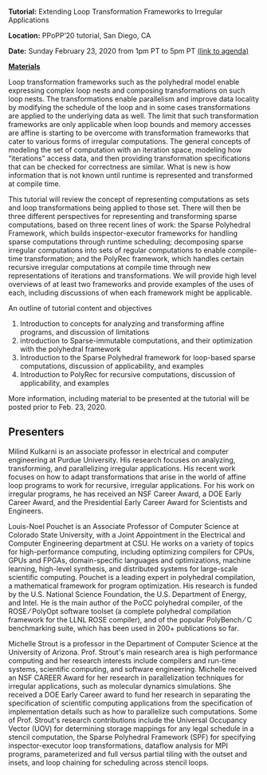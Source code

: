 **Tutorial:** Extending Loop Transformation Frameworks to Irregular Applications

**Location:** PPoPP’20 tutorial, San Diego, CA

**Date:** Sunday February 23, 2020 from 1pm PT to 5pm PT [(link to agenda)](https://ppopp20.sigplan.org/program/program-PPoPP-2020?date=Sun%2023%20Feb%202020)

[**Materials**](materials.md)

Loop transformation frameworks such as the polyhedral model enable expressing complex loop
nests and composing transformations on such loop nests. The transformations enable
parallelism and improve data locality by modifying the schedule of the loop and in some cases
transformations are applied to the underlying data as well. The limit that such transformation
frameworks are only applicable when loop bounds and memory accesses are affine is starting
to be overcome with transformation frameworks that cater to various forms of irregular
computations. The general concepts of modeling the set of computation with an iteration space,
modeling how “iterations” access data, and then providing transformation specifications that can
be checked for correctness are similar. What is new is how information that is not known until
runtime is represented and transformed at compile time.

This tutorial will review the concept of representing computations as sets and loop
transformations being applied to those set. There will then be three different perspectives for
representing and transforming sparse computations, based on three recent lines of work: the
Sparse Polyhedral Framework, which builds inspector-executor frameworks for handling sparse
computations through runtime scheduling; decomposing sparse irregular computations into sets
of regular computations to enable compile-time transformation; and the PolyRec framework,
which handles certain recursive irregular computations at compile time through new
representations of iterations and transformations. We will provide high level overviews of at
least two frameworks and provide examples of the uses of each, including discussions of when
each framework might be applicable.

An outline of tutorial content and objectives
1. Introduction to concepts for analyzing and transforming affine programs, and discussion
of limitations
2. introduction to Sparse-immutable computations, and their optimization with the polyhedral framework
2. Introduction to the Sparse Polyhedral framework for loop-based sparse computations, discussion of applicability, and examples
3. Introduction to PolyRec for recursive computations, discussion of applicability, and examples


More information, including material to be presented at the tutorial will be posted prior to Feb. 23, 2020.

## Presenters

Milind Kulkarni is an associate professor in electrical and computer engineering at Purdue
University. His research focuses on analyzing, transforming, and parallelizing irregular
applications. His recent work focuses on how to adapt transformations that arise in the world of
affine loop programs to work for recursive, irregular applications. For his work on irregular
programs, he has received an NSF Career Award, a DOE Early Career Award, and the
Presidential Early Career Award for Scientists and Engineers.


Louis-Noel Pouchet is an Associate Professor of Computer Science at Colorado State University, with a Joint Appointment in the Electrical and Computer Engineering department at CSU. He works on a variety of topics for high-performance computing, including optimizing compilers for CPUs, GPUs and FPGAs, domain-specific languages and optimizations, machine learning, high-level synthesis, and distributed systems for large-scale scientific computing. Pouchet is a leading expert in polyhedral compilation, a mathematical framework for program optimization. His research is funded by the U.S. National Science Foundation, the U.S. Department of Energy, and Intel. He is the main author of the PoCC polyhedral compiler, of the ROSE ⁄ PolyOpt software toolset (a complete polyhedral compilation framework for the LLNL ROSE compiler), and of the popular PolyBench ⁄ C benchmarking suite, which has been used in 200+ publications so far. 


Michelle Strout is a professor in the Department of Computer Science at the University of Arizona.
Prof. Strout's main research area is high performance computing and her research interests
include compilers and run-time systems, scientific computing, and software engineering.
Michelle received an NSF CAREER Award for her research in parallelization techniques for
irregular applications, such as molecular dynamics simulations. She received a DOE Early
Career award to fund her research in separating the specification of scientific computing
applications from the specification of implementation details such as how to parallelize such
computations. Some of Prof. Strout's research contributions include the Universal Occupancy
Vector (UOV) for determining storage mappings for any legal schedule in a stencil computation,
the Sparse Polyhedral Framework (SPF) for specifying inspector-executor loop transformations,
dataflow analysis for MPI programs, parameterized and full versus partial tiling with the outset
and insets, and loop chaining for scheduling across stencil loops.


